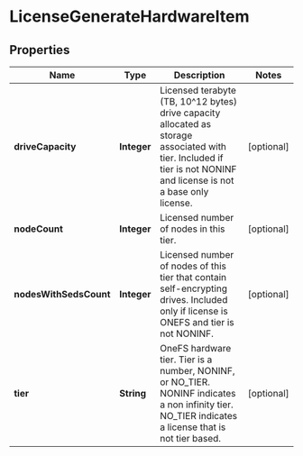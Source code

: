 
# LicenseGenerateHardwareItem

## Properties
Name | Type | Description | Notes
------------ | ------------- | ------------- | -------------
**driveCapacity** | **Integer** | Licensed terabyte (TB, 10^12 bytes) drive capacity allocated as storage associated with tier. Included if tier is not NONINF and license is not a base only license. |  [optional]
**nodeCount** | **Integer** | Licensed number of nodes in this tier. |  [optional]
**nodesWithSedsCount** | **Integer** | Licensed number of nodes of this tier that contain self-encrypting drives. Included only if license is ONEFS and tier is not NONINF. |  [optional]
**tier** | **String** | OneFS hardware tier. Tier is a number, NONINF, or NO_TIER. NONINF indicates a non infinity tier. NO_TIER indicates a license that is not tier based. |  [optional]



